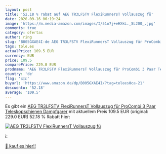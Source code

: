 ```yaml
---
layout: post
title: '52.18 % rabat auf AEG TR3LFSTV FlexiRunnersT Vollauszug fü'
date: 2020-09-16 06:19:24
image: 'https://m.media-amazon.com/images/I/51o7j+eHXkL._SL200_.jpg'
comments: true
category: ofertas
author: ring
slug: 'B005GXAE4I-de AEG TR3LFSTV FlexiRunnersT Vollauszug für ProCombi 3 Paar...'
tags: tole.es
actualPrice: 109.5 EUR
currency: EUR
price: 109.5
comparePrice: 229.0 EUR
prodname: 'AEG TR3LFSTV FlexiRunnersT Vollauszug für ProCombi 3 Paar Teleskopschienen Dampfgarer'
country: 'de'
flag: '🇩🇪'
buyurl: 'https://www.amazon.de/dp/B005GXAE4I/?tag=tolees0ca-21'
descuento: '52.18'
average: '109.5'
---
```


Es gibt ein [AEG TR3LFSTV FlexiRunnersT Vollauszug für ProCombi 3 Paar Teleskopschienen Dampfgarer](https://www.amazon.de/dp/B005GXAE4I/?tag=tolees0ca-21) mit aktuellem Preis 109.5 EUR (original: 229.0 EUR) 52.18 % Rabatt hier:

[![AEG TR3LFSTV FlexiRunnersT Vollauszug fü](https://m.media-amazon.com/images/I/51o7j+eHXkL._SL200_.jpg)](https://www.amazon.de/dp/B005GXAE4I/?tag=tolees0ca-21)

ℹ️:


[🛒 kauf es hier!!](https://www.amazon.de/dp/B005GXAE4I/?tag=tolees0ca-21)
